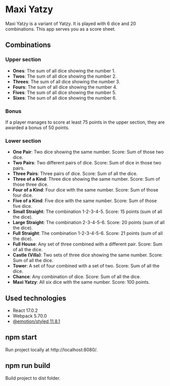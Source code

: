 # **Maxi Yatzy**

Maxi Yatzy is a variant of Yatzy. It is played with 6 dice and 20 combinations. This app serves you as a score sheet.

## **Combinations**

### **Upper section**

- **Ones**: The sum of all dice showing the number 1.
- **Twos**: The sum of all dice showing the number 2.
- **Threes**: The sum of all dice showing the number 3.
- **Fours**: The sum of all dice showing the number 4.
- **Fives**: The sum of all dice showing the number 5.
- **Sixes**: The sum of all dice showing the number 6.

### **Bonus**

If a player manages to score at least 75 points in the upper section, they are awarded a bonus of 50 points.

### **Lower section**

- **One Pair**: Two dice showing the same number. Score: Sum of those two dice.
- **Two Pairs**: Two different pairs of dice. Score: Sum of dice in those two pairs.
- **Three Pairs**: Three pairs of dice. Score: Sum of all the dice.
- **Three of a Kind**: Three dice showing the same number. Score: Sum of those three dice.
- **Four of a Kind**: Four dice with the same number. Score: Sum of those four dice.
- **Five of a Kind**: Five dice with the same number. Score: Sum of those five dice.
- **Small Straight**: The combination 1-2-3-4-5. Score: 15 points (sum of all the dice).
- **Large Straight**: The combination 2-3-4-5-6. Score: 20 points (sum of all the dice).
- **Full Straight**: The combination 1-2-3-4-5-6. Score: 21 points (sum of all the dice).
- **Full House**: Any set of three combined with a different pair. Score: Sum of all the dice.
- **Castle (Villa)**: Two sets of three dice showing the same number. Score: Sum of all the dice.
- **Tower**: A set of four combined with a set of two. Score: Sum of all the dice.
- **Chance**: Any combination of dice. Score: Sum of all the dice.
- **Maxi Yatzy**: All six dice with the same number. Score: 100 points.

## **Used technologies**
* React 17.0.2
* Webpack 5.70.0
* [@emotion/styled 11.8.1](https://www.npmjs.com/package/@emotion/styled)

## **npm start**
Run project locally at http://localhost:8080/.

## **npm run build**
Build project to dist folder.